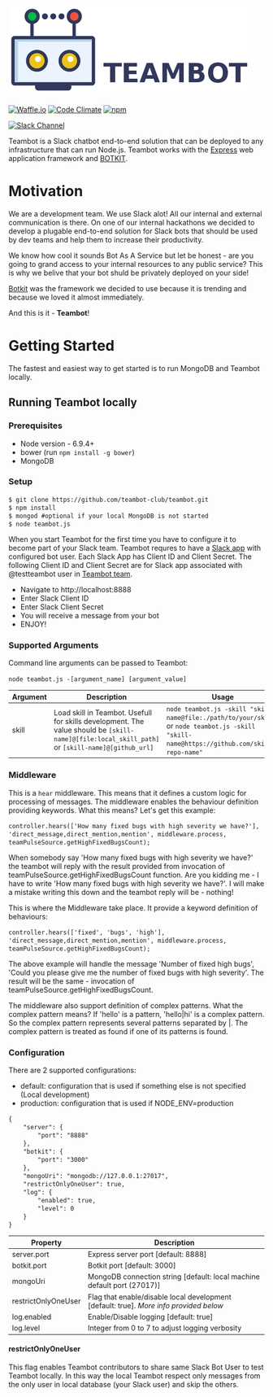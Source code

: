 ![TEAMBOT](portal/img/teambot-banner.png)

[![Waffle.io](https://img.shields.io/badge/project-board-green.svg)](http://waffle.io/teambot-club/teambot)
[![Code Climate](https://codeclimate.com/github/teambot-club/teambot/badges/gpa.svg)](https://codeclimate.com/github/teambot-club/teambot)
[![npm](https://img.shields.io/npm/v/teambot.svg)](https://www.npmjs.com/package/teambot)

[![Slack Channel](https://img.shields.io/badge/slack-channel-blue.svg)](https://teambotclub.slack.com/messages/public)

Teambot is a Slack chatbot end-to-end solution that can be deployed to any infrastructure that can run Node.js. 
Teambot works with the [Express](http://expressjs.com/) web application framework and [BOTKIT](https://www.npmjs.com/package/botkit#advanced-topics).

# Motivation
We are a development team. We use Slack alot! All our internal and external communication is there. On one of our internal hackathons we decided to develop a plugable end-to-end solution for Slack bots that should be used by dev teams and help them to increase their productivity.

We know how cool it sounds Bot As A Service but let be honest - are you going to grand access to your internal resources to any public service? This is why we belive that your bot shuld be privately deployed on your side!

[Botkit](https://www.npmjs.com/package/botkit#advanced-topics) was the framework we decided to use because it is trending and because we loved it almost immediately. 

And this is it - **Teambot**!

# Getting Started

The fastest and easiest way to get started is to run MongoDB and Teambot locally.

## Running Teambot locally

### Prerequisites

- Node version - 6.9.4+
- bower (run `npm install -g bower`) 
- MongoDB

### Setup
 
```
$ git clone https://github.com/teambot-club/teambot.git
$ npm install
$ mongod #optional if your local MongoDB is not started
$ node teambot.js
```

When you start Teambot for the first time you have to configure it to become part of your Slack team. 
Teambot requres to have a [Slack app](https://api.slack.com/slack-apps) with configured bot user.
Each Slack App has Client ID and Client Secret. The following Client ID and Client Secret are for Slack app associated with @testteambot user in [Teambot team](https://teambotclub.slack.com/signup).

- Navigate to http://localhost:8888
- Enter Slack Client ID
- Enter Slack Client Secret
- You will receive a message from your bot 
- ENJOY!

### Supported Arguments

Command line arguments can be passed to Teambot:

`node teambot.js -[argument_name] [argument_value]`

Argument      | Description                                                                                                                                                     | Usage
--------------| -----------                                                                                                                                                     | ------------
skill         | Load skill in Teambot. Usefull for skills development. The value should be `[skill-name]@[file:local_skill_path]` or `[skill-name]@[github_url]`     | `node teambot.js -skill "skill-name@file:./path/to/your/skill"` or `node teambot.js -skill "skill-name@https://github.com/skill-repo-name"`


### Middleware

This is a `hear` middleware. This means that it defines a custom logic for processing of messages.
The middleware enables the behaviour definition providing keywords. What this means?
Let's get this example:

```
controller.hears(['How many fixed bugs with high severity we have?'], 'direct_message,direct_mention,mention', middleware.process, teamPulseSource.getHighFixedBugsCount);
```
When somebody say 'How many fixed bugs with high severity we have?' the teambot will reply with the result provided from invocation of teamPulseSource.getHighFixedBugsCount function. Are you kidding me - I have to write 'How many fixed bugs with high severity we have?'. I will make a mistake writing this down and the teambot reply will be - nothing!

This is where the Middleware take place. It provide a keyword definition of behaviours:
```
controller.hears(['fixed', 'bugs', 'high'], 'direct_message,direct_mention,mention', middleware.process, teamPulseSource.getHighFixedBugsCount);
```
The above example will handle the message 'Number of fixed high bugs', 'Could you please give me the number of fixed bugs with high severity'. The result will be the same - invocation of teamPulseSource.getHighFixedBugsCount.

The middleware also support definition of complex patterns. What the complex pattern means?
If 'hello' is a pattern, 'hello|hi' is a complex pattern. So the complex pattern represents several patterns separated by |. The complex pattern is treated as found if one of its patterns is found. 

### Configuration

There are 2 supported configurations:
- default: configuration that is used if something else is not specified (Local development)
- production: configuration that is used if NODE_ENV=production

```
{
    "server": {
        "port": "8888"
    },
    "botkit": {
        "port": "3000" 
    },
    "mongoUri": "mongodb://127.0.0.1:27017",
    "restrictOnlyOneUser": true,
    "log": {
        "enabled": true,
        "level": 0 
    }
}
```

Property            | Description                                                                                                             
--------------      | -----------                                                                                                             
server.port         | Express server port [default: 8888]
botkit.port         | Botkit port [default: 3000]
mongoUri            | MongoDB connection string [default: local machine default port (27017)]
restrictOnlyOneUser | Flag that enable/disable local development [default: true]. _More info provided below_
log.enabled         | Enable/Disable logging [default: true]
log.level           | Integer from 0 to 7 to adjust logging verbosity

#### restrictOnlyOneUser
This flag enables Teambot contributors to share same Slack Bot User to test Teambot locally. In this way the local Teambot respect only messages from the only user in local database (your Slack user) and skip the others.        

